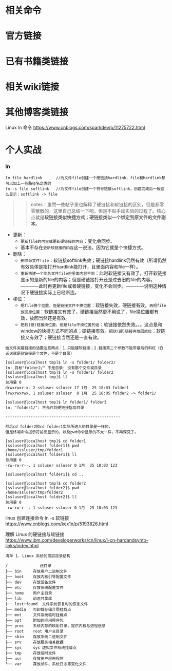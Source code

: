 
# 相关命令

# 官方链接

# 已有书籍类链接

# 相关wiki链接

# 其他博客类链接

Linux ln 命令 https://www.cnblogs.com/sparkdev/p/11275722.html

# 个人实战

### ln
```shell
ln file hardlink      //为文件file创建一个硬链接hardlink，file和hardlink都可以加上一些路径名之类的
ln -s file softlink   //为文件file创建一个符号链接softlink，创建完成后一般这么显示：softlink -> file
```
>> notes：虽然一些帖子里也解释了硬链接和软链接的区别，但是都零零散散的，这里自己总结一下吧，但是不贴手动实验的过程了。核心点就是**软链接类似快捷方式；硬链接类似一个绑定到原文件的文件副本**。
- 更新：
  * `更新file的内容或更新硬链接的内容`：变化会同步。
  * 基本不存在`更新软链接的内容`这一说法，因为它就是个快捷方式。
- 删除：
  * `删除源文件file`：软链接softlink失效；硬链接hardlink仍然有效（所谓仍然有效具体是指打开hardlink能打开，且里面内容和file一样）。
  * `重新再建一个同名文件file但里面内容不同`：此时软链接又有效了，打开软链接显示的是新的file的内容；但是硬链接打开还是过去旧的file的内容。————此时再更新file或者硬链接，变化不会同步。————说明这种情况下硬链接实际上已经断连。
- 移位： 
  * `把file换个位置，但是链接文件不换位置`：软链接失效，硬链接有效。`再把file放回原位置`：软链接又有效了，硬链接当然更不用说了，file换位置都有效，放回当然还是有效。
  * `把软(硬)链接换位置，但是file不换位置的话`：软链接依然失效。。。这点是和window的快捷方式不同的点；硬链接有效。`把软(硬)链接再放回原位`：软链接又有效了；硬链接当然还是一直有效。
  
```shell
给文件夹建链接的话要注意两点：1.只能建软链接；2.链接第二个参数不能带最后的斜杠（白话说就是软链接是个文件，不是个目录）

[ssluser@localhost tmp]$ ln -s folder1/ folder2/
ln: 目标"folder2/" 不是目录: 没有那个文件或目录
[ssluser@localhost tmp]$ ln -s folder1/ folder2
[ssluser@localhost tmp]$ ll
总用量 0
drwxrwxr-x. 2 ssluser ssluser 17 1月  25 18:03 folder1
lrwxrwxrwx. 1 ssluser ssluser  8 1月  25 18:05 folder2 -> folder1/

[ssluser@localhost tmp]$ ln folder1/ folder3
ln: "folder1/": 不允许将硬链接指向目录

--------------------------------------------------

然后cd folder2和cd folder1实际所进入的目录是一样的，
但是终端命令提示符前面显示的，以及pwd命令显示的不太一样，不再深究了。

[ssluser@localhost tmp]$ cd folder1
[ssluser@localhost folder1]$ pwd
/home/ssluser/tmp/folder1
[ssluser@localhost folder1]$ ll
总用量 0
-rw-rw-r--. 1 ssluser ssluser 0 1月  25 18:03 123

[ssluser@localhost folder1]$ cd ..

[ssluser@localhost tmp]$ cd folder2
[ssluser@localhost folder2]$ pwd
/home/ssluser/tmp/folder2
[ssluser@localhost folder2]$ ll
总用量 0
-rw-rw-r--. 1 ssluser ssluser 0 1月  25 18:03 123
```

linux 创建连接命令 ln -s 软链接 https://www.cnblogs.com/kex1n/p/5193826.html

理解 Linux 的硬链接与软链接 https://www.ibm.com/developerworks/cn/linux/l-cn-hardandsymb-links/index.html
```shell
清单 1. Linux 系统的顶层目录结构

/              根目录
├── bin     存放用户二进制文件
├── boot    存放内核引导配置文件
├── dev     存放设备文件
├── etc     存放系统配置文件
├── home    用户主目录
├── lib     动态共享库
├── lost+found  文件系统恢复时的恢复文件
├── media   可卸载存储介质挂载点
├── mnt     文件系统临时挂载点
├── opt     附加的应用程序包
├── proc    系统内存的映射目录，提供内核与进程信息
├── root    root 用户主目录
├── sbin    存放系统二进制文件
├── srv     存放服务相关数据
├── sys     sys 虚拟文件系统挂载点
├── tmp     存放临时文件
├── usr     存放用户应用程序
└── var     存放邮件、系统日志等变化文件
```

